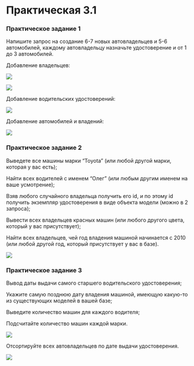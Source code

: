 # Практическая 3.1

### Практическое задание 1

Напишите запрос на создание 6-7 новых автовладельцев и 5-6 автомобилей, каждому автовладельцу назначьте удостоверение и от 1 до 3 автомобилей.

Добавление владельцев:

![](C:\Users\Maria\PycharmProjects\ITMO_ICT_WebDevelopment_2023-2024\students\K33392\Pronina_Maria\pw3\3.1\screens\add_new_owner_1.png)

![](C:\Users\Maria\PycharmProjects\ITMO_ICT_WebDevelopment_2023-2024\students\K33392\Pronina_Maria\pw3\3.1\screens\add_new_owner_2.png)

Добавление водительских удостоверений:

![](C:\Users\Maria\PycharmProjects\ITMO_ICT_WebDevelopment_2023-2024\students\K33392\Pronina_Maria\pw3\3.1\screens\add_new_license.png)

Добавление автомобилей и владений:

![](C:\Users\Maria\PycharmProjects\ITMO_ICT_WebDevelopment_2023-2024\students\K33392\Pronina_Maria\pw3\3.1\screens\add_new_car.png)


### Практическое задание 2

Выведете все машины марки “Toyota” (или любой другой марки, которая у вас есть);

Найти всех водителей с именем “Олег” (или любым другим именем на ваше усмотрение);

Взяв любого случайного владельца получить его id, и по этому id получить экземпляр удостоверения в виде объекта модели (можно в 2 запроса);

Вывести всех владельцев красных машин (или любого другого цвета, который у вас присутствует);

Найти всех владельцев, чей год владения машиной начинается с 2010 (или любой другой год, который присутствует у вас в базе).

![](C:\Users\Maria\PycharmProjects\ITMO_ICT_WebDevelopment_2023-2024\students\K33392\Pronina_Maria\pw3\3.1\screens\3_1_2_queries.png)


### Практическое задание 3

Вывод даты выдачи самого старшего водительского удостоверения;

Укажите самую позднюю дату владения машиной, имеющую какую-то из существующих моделей в вашей базе;

Выведите количество машин для каждого водителя;

Подсчитайте количество машин каждой марки.

![](C:\Users\Maria\PycharmProjects\ITMO_ICT_WebDevelopment_2023-2024\students\K33392\Pronina_Maria\pw3\3.1\screens\3_1_3_queries.png)

Отсортируйте всех автовладельцев по дате выдачи удостоверения.

![](C:\Users\Maria\PycharmProjects\ITMO_ICT_WebDevelopment_2023-2024\students\K33392\Pronina_Maria\pw3\3.1\screens\3_1_3_last_query.png)
